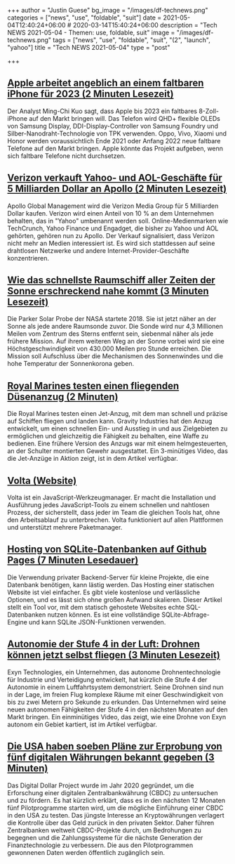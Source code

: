 +++
author = "Justin Guese"
bg_image = "/images/df-technews.png"
categories = ["news", "use", "foldable", "suit"]
date = 2021-05-04T12:40:24+06:00 # 2020-03-14T15:40:24+06:00
description = "Tech NEWS 2021-05-04 - Themen: use, foldable, suit"
image = "/images/df-technews.png"
tags = ["news", "use", "foldable", "suit", "(2", "launch", "yahoo"]
title = "Tech NEWS 2021-05-04"
type = "post"

+++

## [Apple arbeitet angeblich an einem faltbaren iPhone für 2023 (2 Minuten Lesezeit)](https://www.engadget.com/apple-could-be-planning-to-launch-a-foldable-i-phone-by-2023-085255232.html)

 Der Analyst Ming-Chi Kuo sagt, dass Apple bis 2023 ein faltbares 8-Zoll-iPhone auf den Markt bringen will. Das Telefon wird QHD+ flexible OLEDs von Samsung Display, DDI-Display-Controller von Samsung Foundry und Silber-Nanodraht-Technologie von TPK verwenden. Oppo, Vivo, Xiaomi und Honor werden voraussichtlich Ende 2021 oder Anfang 2022 neue faltbare Telefone auf den Markt bringen. Apple könnte das Projekt aufgeben, wenn sich faltbare Telefone nicht durchsetzen.

## [Verizon verkauft Yahoo- und AOL-Geschäfte für 5 Milliarden Dollar an Apollo (2 Minuten Lesezeit)](https://www.cnbc.com/2021/05/03/verizon-sells-yahoo-and-aol-businesses-to-apollo-for-5-billion.html)

 Apollo Global Management wird die Verizon Media Group für 5 Milliarden Dollar kaufen. Verizon wird einen Anteil von 10 % an dem Unternehmen behalten, das in "Yahoo" umbenannt werden soll. Online-Medienmarken wie TechCrunch, Yahoo Finance und Engadget, die bisher zu Yahoo und AOL gehörten, gehören nun zu Apollo. Der Verkauf signalisiert, dass Verizon nicht mehr an Medien interessiert ist. Es wird sich stattdessen auf seine drahtlosen Netzwerke und andere Internet-Provider-Geschäfte konzentrieren.

## [Wie das schnellste Raumschiff aller Zeiten der Sonne erschreckend nahe kommt (3 Minuten Lesezeit)](https://www.vice.com/en/article/xgxz9w/how-the-fastest-spaceship-ever-is-getting-terrifyingly-close-to-the-sun)

 Die Parker Solar Probe der NASA startete 2018. Sie ist jetzt näher an der Sonne als jede andere Raumsonde zuvor. Die Sonde wird nur 4,3 Millionen Meilen vom Zentrum des Sterns entfernt sein, siebenmal näher als jede frühere Mission. Auf ihrem weiteren Weg an der Sonne vorbei wird sie eine Höchstgeschwindigkeit von 430.000 Meilen pro Stunde erreichen. Die Mission soll Aufschluss über die Mechanismen des Sonnenwindes und die hohe Temperatur der Sonnenkorona geben.

## [Royal Marines testen einen fliegenden Düsenanzug (2 Minuten)](https://interestingengineering.com/watch-as-royal-marines-test-out-a-flying-jet-suit)

 Die Royal Marines testen einen Jet-Anzug, mit dem man schnell und präzise auf Schiffen fliegen und landen kann. Gravity Industries hat den Anzug entwickelt, um einen schnellen Ein- und Ausstieg in und aus Zielgebieten zu ermöglichen und gleichzeitig die Fähigkeit zu behalten, eine Waffe zu bedienen. Eine frühere Version des Anzugs war mit einem helmgesteuerten, an der Schulter montierten Gewehr ausgestattet. Ein 3-minütiges Video, das die Jet-Anzüge in Aktion zeigt, ist in dem Artikel verfügbar.

## [Volta (Website)](https://volta.sh/)

 Volta ist ein JavaScript-Werkzeugmanager. Er macht die Installation und Ausführung jedes JavaScript-Tools zu einem schnellen und nahtlosen Prozess, der sicherstellt, dass jeder im Team die gleichen Tools hat, ohne den Arbeitsablauf zu unterbrechen. Volta funktioniert auf allen Plattformen und unterstützt mehrere Paketmanager.

## [Hosting von SQLite-Datenbanken auf Github Pages (7 Minuten Lesedauer)](https://phiresky.github.io/blog/2021/hosting-sqlite-databases-on-github-pages/)

 Die Verwendung privater Backend-Server für kleine Projekte, die eine Datenbank benötigen, kann lästig werden. Das Hosting einer statischen Website ist viel einfacher. Es gibt viele kostenlose und verlässliche Optionen, und es lässt sich ohne großen Aufwand skalieren. Dieser Artikel stellt ein Tool vor, mit dem statisch gehostete Websites echte SQL-Datenbanken nutzen können. Es ist eine vollständige SQLite-Abfrage-Engine und kann SQLite JSON-Funktionen verwenden.

## [Autonomie der Stufe 4 in der Luft: Drohnen können jetzt selbst fliegen (3 Minuten Lesezeit)](https://www.zdnet.com/article/level-4-aerial-autonomy-drones-can-now-fly-themselves/)

 Exyn Technologies, ein Unternehmen, das autonome Drohnentechnologie für Industrie und Verteidigung entwickelt, hat kürzlich die Stufe 4 der Autonomie in einem Luftfahrtsystem demonstriert. Seine Drohnen sind nun in der Lage, im freien Flug komplexe Räume mit einer Geschwindigkeit von bis zu zwei Metern pro Sekunde zu erkunden. Das Unternehmen wird seine neuen autonomen Fähigkeiten der Stufe 4 in den nächsten Monaten auf den Markt bringen. Ein einminütiges Video, das zeigt, wie eine Drohne von Exyn autonom ein Gebiet kartiert, ist im Artikel verfügbar.

## [Die USA haben soeben Pläne zur Erprobung von fünf digitalen Währungen bekannt gegeben (3 Minuten)](https://interestingengineering.com/us-plans-to-test-digital-currencies-cryptocurrencies)

 Das Digital Dollar Project wurde im Jahr 2020 gegründet, um die Erforschung einer digitalen Zentralbankwährung (CBDC) zu untersuchen und zu fördern. Es hat kürzlich erklärt, dass es in den nächsten 12 Monaten fünf Pilotprogramme starten wird, um die mögliche Einführung einer CBDC in den USA zu testen. Das jüngste Interesse an Kryptowährungen verlagert die Kontrolle über das Geld zurück in den privaten Sektor. Daher führen Zentralbanken weltweit CBDC-Projekte durch, um Bedrohungen zu begegnen und die Zahlungssysteme für die nächste Generation der Finanztechnologie zu verbessern. Die aus den Pilotprogrammen gewonnenen Daten werden öffentlich zugänglich sein.

